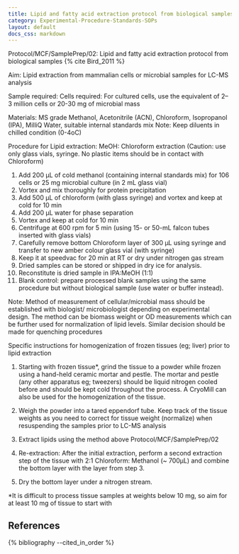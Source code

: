 ```yaml
---
title: Lipid and fatty acid extraction protocol from biological samples
category: Experimental-Procedure-Standards-SOPs
layout: default
docs_css: markdown
---
```


Protocol/MCF/SamplePrep/02: Lipid and fatty acid extraction protocol from biological samples {% cite Bird_2011 %}

Aim: Lipid extraction from mammalian cells or microbial samples for LC-MS analysis 

Sample required:
Cells required: For cultured cells, use the equivalent of 2–3 million cells or 20-30 mg of microbial mass 

Materials:
MS grade Methanol, Acetonitrile (ACN), Chloroform, Isopropanol (IPA), MilliQ Water, suitable internal standards mix
Note: Keep diluents in chilled condition (0-4oC)

Procedure for Lipid extraction: 
MeOH: Chloroform extraction
(Caution: use only glass vials, syringe.  No plastic items should be in contact with Chloroform)
1.	Add 200 µL of cold methanol (containing internal standards mix) for 106 cells or 25 mg microbial culture (in 2 mL glass vial)
2.	Vortex and mix thoroughly for protein precipitation 
3.	Add 500 µL of chloroform (with glass syringe) and vortex and keep at cold for 10 min 
4.	Add 200 µL water for phase separation 
5.	Vortex and keep at cold for 10 min
6.	Centrifuge at 600 rpm for 5 min (using 15- or 50-mL falcon tubes inserted with glass vials)
7.	Carefully remove bottom Chloroform layer of 300 µL using syringe and transfer to new amber colour glass vial (with syringe)
8.	Keep it at speedvac for 20 min at RT or dry under nitrogen gas stream 
9.	Dried samples can be stored or shipped in dry ice for analysis.
10.	Reconstitute is dried sample in IPA:MeOH (1:1)
11.	Blank control: prepare processed blank samples using the same procedure but without biological sample (use water or buffer instead).


Note: Method of measurement of cellular/microbial mass should be established with biologist/ microbiologist depending on experimental design. The method can be biomass weight or OD measurements which can be further used for normalization of lipid levels. Similar decision should be made for quenching procedures

Specific instructions for homogenization of frozen tissues (eg; liver) prior to lipid extraction 
1)	Starting with frozen tissue*, grind the tissue to a powder while frozen using a hand-held ceramic mortar and pestle. The mortar and pestle (any other apparatus eg; tweezers)  should be liquid nitrogen cooled before and should be kept cold throughout the process. A CryoMill can also be used for the homogenization of the tissue. 

2)	Weigh the powder into a tared eppendorf tube. Keep track of the tissue weights as you need to correct for tissue weight (normalize) when resuspending the samples prior to LC-MS analysis

3)	Extract lipids using the method above Protocol/MCF/SamplePrep/02 

4)	Re-extraction: After the initial extraction, perform a second extraction step of the tissue with 2:1 Chloroform: Methanol (~ 700μL) and combine the bottom layer with the layer from step 3. 

5)	Dry the bottom layer under a nitrogen stream.

*It is difficult to process tissue samples at weights below 10 mg, so aim for at least 10 mg of tissue to start with 

## References
{% bibliography --cited_in_order %}








